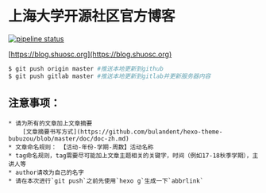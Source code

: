 # 上海大学开源社区官方博客

[![pipeline status](https://git.shuosc.org/shuosc/blog.shuosc.org/badges/master/pipeline.svg)](https://git.shuosc.org/shuosc/blog.shuosc.org/commits/master)


[https://blog.shuosc.org](https://blog.shuosc.org)

```bash
$ git push origin master #推送本地更新到github
$ git push gitlab master #推送本地更新到gitlab并更新服务器内容
```
## 注意事项：
    
    * 请为所有的文章加上文章摘要 
        [文章摘要书写方式](https://github.com/bulandent/hexo-theme-bubuzou/blob/master/doc/doc-zh.md)
    * 文章命名规则： 【活动-年份-学期-周数】活动名称
    * tag命名规则，tag需要尽可能加上文章主题相关的关键字，时间（例如17-18秋季学期），主讲人等
    * author请改为自己的名字
    * 请在本次进行`git push`之前先使用`hexo g`生成一下`abbrlink`